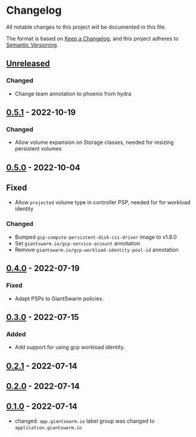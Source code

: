# Changelog

All notable changes to this project will be documented in this file.

The format is based on [Keep a Changelog](https://keepachangelog.com/en/1.0.0/),
and this project adheres to [Semantic Versioning](https://semver.org/spec/v2.0.0.html).

## [Unreleased]

### Changed

- Change team annotation to phoenix from hydra

## [0.5.1] - 2022-10-19

### Changed

- Allow volume expansion on Storage classes, needed for resizing persistent volumes

## [0.5.0] - 2022-10-04

## Fixed

- Allow `projected` volume type in controller PSP, needed for for workload identity

### Changed

- Bumped `gcp-compute-persistent-disk-csi-driver` image to v1.8.0
- Set `giantswarm.io/gcp-service-account` annotation
- Remove `giantswarm.io/gcp-workload-identity-pool-id` annotation


## [0.4.0] - 2022-07-19

### Fixed

- Adapt PSPs to GiantSwarm policies.

## [0.3.0] - 2022-07-15

### Added

- Add support for using gcp workload identity.

## [0.2.1] - 2022-07-14

## [0.2.0] - 2022-07-14

## [0.1.0] - 2022-07-14

- changed: `app.giantswarm.io` label group was changed to `application.giantswarm.io`

[Unreleased]: https://github.com/giantswarm/gcp-compute-persistent-disk-csi-driver-app/compare/v0.5.1...HEAD
[0.5.1]: https://github.com/giantswarm/gcp-compute-persistent-disk-csi-driver-app/compare/v0.5.0...v0.5.1
[0.5.0]: https://github.com/giantswarm/gcp-compute-persistent-disk-csi-driver-app/compare/v0.4.0...v0.5.0
[0.4.0]: https://github.com/giantswarm/gcp-compute-persistent-disk-csi-driver-app/compare/v0.3.0...v0.4.0
[0.3.0]: https://github.com/giantswarm/gcp-compute-persistent-disk-csi-driver-app/compare/v0.2.1...v0.3.0
[0.2.1]: https://github.com/giantswarm/gcp-compute-persistent-disk-csi-driver-app/compare/v0.2.0...v0.2.1
[0.2.0]: https://github.com/giantswarm/gcp-compute-persistent-disk-csi-driver-app/compare/v0.1.0...v0.2.0
[0.1.0]: https://github.com/giantswarm/gcp-compute-persistent-disk-csi-driver-app/releases/tag/v0.1.0
